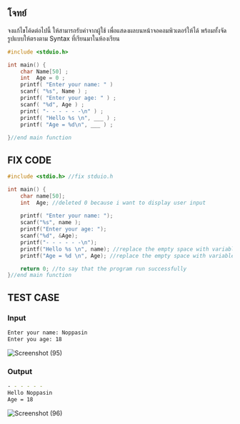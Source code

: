 ## โจทย์
จงแก้ไขโค้ดต่อไปนี้ ให้สามารถรับค่าจากผู้ใช้ เพื่อแสดงผลบนหน้าจอคอมพิวเตอร์ให้ได้ พร้อมทั้งจัดรูปแบบให้ตรงตาม Syntax ที่เรียนมาในห้องเรียน

```c++
#include <stduio.h>

int main() {
    char Name[50] ;
    int  Age = 0 ;
    printf( "Enter your name: " ) 
    scanf( "%s", Name ) ;
    printf( "Enter your age: " ) ;
    scanf( "%d", Age ) ;
    print( "- - - - - -\n" ) ;
    printf( "Hello %s \n", ___ ) ; 
    printf( "Age = %d\n", ___ ) ; 
    
}//end main function
```

## FIX CODE
```c++
#include <stdio.h> //fix stduio.h

int main() {
    char name[50];
    int  Age; //deleted 0 because i want to display user input
    
    printf( "Enter your name: ");
    scanf("%s", name );
    printf("Enter your age: ");
    scanf("%d", &Age); 
    printf("- - - - - -\n");
    printf("Hello %s \n", name); //replace the empty space with variable
    printf("Age = %d \n", Age); //replace the empty space with variable 

    return 0; //to say that the program run successfully
}//end main function
```

## TEST CASE
### Input
```bash
Enter your name: Noppasin
Enter you age: 18
```
![Screenshot (95)](https://github.com/udsgg/LAB_tumrmutl/blob/95c2fc7da02ffd21f09066657cf011360c8aa835/Lab01/Screenshot%202025-07-04%20155557.png)

### Output
```bash
- - - - - -
Hello Noppasin
Age = 18
```
![Screenshot (96)]()
